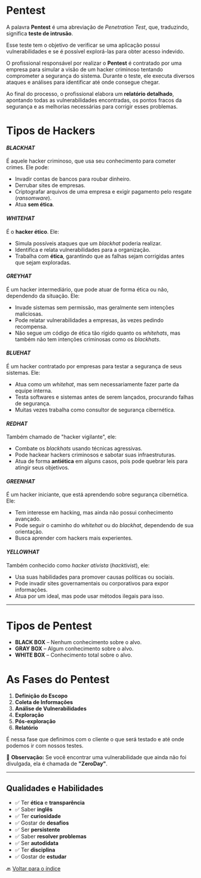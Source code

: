 # **Pentest**

A palavra **Pentest** é uma abreviação de *Penetration Test*, que, traduzindo, significa **teste de intrusão**.

Esse teste tem o objetivo de verificar se uma aplicação possui vulnerabilidades e se é possível explorá-las para obter acesso indevido.

O profissional responsável por realizar o **Pentest** é contratado por uma empresa para simular a visão de um hacker criminoso tentando comprometer a segurança do sistema. Durante o teste, ele executa diversos ataques e análises para identificar até onde consegue chegar.

Ao final do processo, o profissional elabora um **relatório detalhado**, apontando todas as vulnerabilidades encontradas, os pontos fracos da segurança e as melhorias necessárias para corrigir esses problemas.

# **Tipos de Hackers**

#### *BLACKHAT*  
É aquele hacker criminoso, que usa seu conhecimento para cometer crimes. Ele pode:  
- Invadir contas de bancos para roubar dinheiro.  
- Derrubar sites de empresas.  
- Criptografar arquivos de uma empresa e exigir pagamento pelo resgate (*ransomware*).  
- Atua **sem ética**.  

#### *WHITEHAT*  
É o **hacker ético**. Ele:  
- Simula possíveis ataques que um *blackhat* poderia realizar.  
- Identifica e relata vulnerabilidades para a organização.  
- Trabalha com **ética**, garantindo que as falhas sejam corrigidas antes que sejam exploradas.  

#### *GREYHAT*  
É um hacker intermediário, que pode atuar de forma ética ou não, dependendo da situação. Ele:  
- Invade sistemas sem permissão, mas geralmente sem intenções maliciosas.  
- Pode relatar vulnerabilidades a empresas, às vezes pedindo recompensa.  
- Não segue um código de ética tão rígido quanto os *whitehats*, mas também não tem intenções criminosas como os *blackhats*.  

#### *BLUEHAT* 
É um hacker contratado por empresas para testar a segurança de seus sistemas. Ele:  
- Atua como um *whitehat*, mas sem necessariamente fazer parte da equipe interna.  
- Testa softwares e sistemas antes de serem lançados, procurando falhas de segurança.  
- Muitas vezes trabalha como consultor de segurança cibernética.  

#### *REDHAT*  
Também chamado de "hacker vigilante", ele:  
- Combate os *blackhats* usando técnicas agressivas.  
- Pode hackear hackers criminosos e sabotar suas infraestruturas.  
- Atua de forma **antiética** em alguns casos, pois pode quebrar leis para atingir seus objetivos.  

#### *GREENHAT*  
É um hacker iniciante, que está aprendendo sobre segurança cibernética. Ele:  
- Tem interesse em hacking, mas ainda não possui conhecimento avançado.  
- Pode seguir o caminho do *whitehat* ou do *blackhat*, dependendo de sua orientação.  
- Busca aprender com hackers mais experientes.  

#### *YELLOWHAT*  
Também conhecido como *hacker ativista* (*hacktivist*), ele:  
- Usa suas habilidades para promover causas políticas ou sociais.  
- Pode invadir sites governamentais ou corporativos para expor informações.  
- Atua por um ideal, mas pode usar métodos ilegais para isso.  

---


# **Tipos de Pentest**

- **BLACK BOX** – Nenhum conhecimento sobre o alvo.  
- **GRAY BOX** – Algum conhecimento sobre o alvo.  
- **WHITE BOX** – Conhecimento total sobre o alvo.  



# As Fases do Pentest

1. **Definição do Escopo**  
2. **Coleta de Informações**  
3. **Análise de Vulnerabilidades**  
4. **Exploração**  
5. **Pós-exploração**  
6. **Relatório**  

É nessa fase que definimos com o cliente o que será testado e até onde podemos ir com nossos testes.  

📌 **Observação:** Se você encontrar uma vulnerabilidade que ainda não foi divulgada, ela é chamada de **"ZeroDay"**.  

---

## Qualidades e Habilidades

- ✅ Ter **ética** e **transparência**  
- ✅ Saber **inglês** 
- ✅ Ter **curiosidade**  
- ✅ Gostar de **desafios**  
- ✅ Ser **persistente**  
- ✅ Saber **resolver problemas**  
- ✅ Ser **autodidata**  
- ✅ Ter **disciplina**  
- ✅ Gostar de **estudar**  


🔙 [Voltar para o índice](../../README.md)